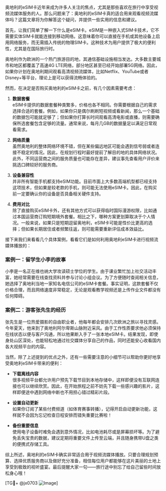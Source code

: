 奥地利的eSIM卡近年来成为许多人关注的焦点，尤其是那些喜欢在旅行中享受视频流媒体服务的人。那么问题来了：奥地利的eSIM卡真的适合用来观看视频流媒体吗？这篇文章将为你解答这个疑问，并提供一些实用的信息和建议。

首先，让我们简单了解一下什么是eSIM卡。eSIM是一种嵌入式SIM卡技术，它不需要实体SIM卡就能连接到移动网络。这意味着你可以直接在手机或其他设备上启用网络服务，而无需插入传统的物理SIM卡。这种技术为用户提供了极大的便利性，尤其是在国际旅行时。

奥地利作为欧洲的一个热门旅游目的地，其通信基础设施相当发达。大多数主要城市和地区都覆盖了高速4G LTE网络，部分地区甚至已经开始部署5G网络。因此，如果你计划在奥地利期间观看高清视频流媒体，比如Netflix、YouTube或者Disney+等平台，理论上是可以获得流畅体验的。

然而，在决定是否购买奥地利的eSIM卡之前，有几个因素需要考虑：

1. **数据套餐**  
   eSIM卡提供的数据套餐种类繁多，价格也各不相同。你需要根据自己的需求选择合适的套餐。例如，如果你只是偶尔刷刷短视频或看新闻，那么一个基础的数据包可能就足够了；但如果你打算长时间观看高清电影或直播，则需要确保所选套餐包含足够的流量。通常来说，每月几GB的数据量足以满足日常观看需求。

2. **网络质量**  
   虽然奥地利的整体网络环境不错，但在某些偏远地区可能会遇到信号弱或者连接不稳定的情况。因此，在规划行程时最好提前了解目的地的具体网络状况。此外，不同运营商之间的服务质量也可能存在差异，建议事先查看用户评价来挑选口碑较好的服务商。

3. **设备兼容性**  
   并非所有智能手机都支持eSIM功能。目前市面上大多数高端机型都已经支持这项技术，但如果是较老款的手机，则可能无法使用eSIM卡。因此，在购买前一定要确认你的设备是否具备相关硬件支持。

4. **费用对比**  
   除了直接购买eSIM卡外，还有其他方式可以获得临时国际漫游权限，比如通过本国运营商订购短期境外套餐。相比之下，哪种方案更划算取决于个人情况。一般来说，如果只是短期逗留奥地利，eSIM卡可能是性价比更高的选择；但如果长期居住或者频繁往返，则可能需要重新评估成本效益比。

接下来我们来看看几个具体案例，看看它们是如何利用奥地利eSIM卡进行视频流媒体播放的：

### 案例一：留学生小李的故事
小李是一名正在维也纳大学攻读硕士学位的学生。由于课业繁忙加上社交活动丰富，她经常需要在线查找资料并参与讨论小组会议。为了方便随时查阅相关信息，她选择了奥地利当地一家知名电信公司的eSIM卡套餐。事实证明，这款套餐不仅价格合理，而且网络速度非常稳定，无论是观看教学视频还是上传作业文件都没有任何障碍。

### 案例二：游客张先生的经历
张先生是一位热爱摄影的自由职业者，他每年都会安排几次欧洲之旅以寻找灵感。今年夏天，他来到了奥地利阿尔卑斯山脉附近采风。由于工作性质要求他必须保持在线状态以便与客户沟通，所以他果断入手了一张本地eSIM卡。结果发现，即使身处山区深处，也能轻松地通过社交媒体分享自己的作品，同时还能安心收看国内各大视频平台的内容。

当然，除了上述提到的优点之外，还有一些需要注意的小细节可以帮助你更好地享受奥地利eSIM卡带来的便利：

- **下载离线内容**  
  很多视频平台都允许用户预先下载节目到本地存储中，这样即便没有互联网连接也可以继续欣赏。因此，在开始旅程之前不妨先下载一些感兴趣的影片，这样即便途中遇到网络中断也不用担心错过精彩片段。

- **设置自动更新**  
  如果你订阅了某些付费频道（如体育赛事转播），记得开启自动更新功能，这样就不会因为忘记检查日程安排而错失重要比赛啦！

- **备份重要信息**  
  使用电子设备时难免会遇到意外情况，比如电池耗尽或是屏幕损坏等。为了避免丢失宝贵的数据，建议定期将重要文件上传至云端，并且随身携带U盘之类的便携式存储工具。

综上所述，奥地利的eSIM卡确实非常适合用于视频流媒体播放。只要合理规划预算、选择优质服务商以及做好充分准备，相信每位用户都能够在这片美丽的土地上享受到极致的视听盛宴。最后提醒大家一句——旅行途中别忘了给自己留些时间放松身心哦！

[TG💪+ @jx0703 ![Image](https://github.com/user-attachments/assets/dbca1d08-cadb-493c-b0ec-ad6f7a83f270)]
